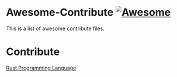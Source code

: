 # Awesome-Contribute [![Awesome](https://cdn.rawgit.com/sindresorhus/awesome/d7305f38d29fed78fa85652e3a63e154dd8e8829/media/badge.svg)](https://github.com/sindresorhus/awesome)

This is a list of awesome contribute files. 

# Contribute

[Rust Programming Language](https://github.com/rust-lang/rust/blob/master/CONTRIBUTING.md)
